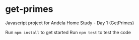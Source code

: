 # get-primes
Javascript project for Andela Home Study - Day 1 (GetPrimes)

Run `npm install` to get started
Run `npm test` to test the code